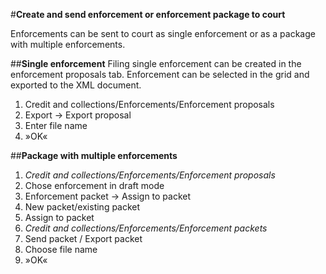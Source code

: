 #**Create and send enforcement or enforcement package to court**

Enforcements can be sent to court as single enforcement or as a package with multiple enforcements. 

##**Single enforcement**
Filing single enforcement can be created in the enforcement proposals tab. Enforcement can be selected in the grid and exported to the XML document.
1.	Credit and collections/Enforcements/Enforcement proposals
2.	Export -> Export proposal
3.	Enter file name
4.	»OK«

##**Package with multiple enforcements**
1.	_Credit and collections/Enforcements/Enforcement proposals_
2.	Chose enforcement in draft mode
3.	Enforcement packet -> Assign to packet
4.	New packet/existing packet
5.	Assign to packet
6.	_Credit and collections/Enforcements/Enforcement packets_
7.	Send packet / Export packet
8.	Choose file name
9.	»OK«
